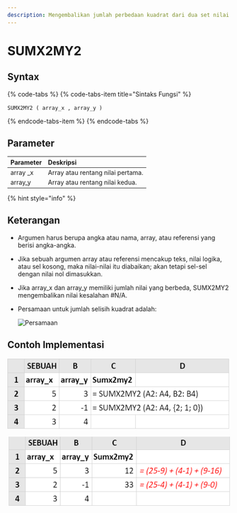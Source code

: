 ```yaml
---
description: Mengembalikan jumlah perbedaan kuadrat dari dua set nilai yang disediakan.
---
```


# SUMX2MY2

## Syntax

{% code-tabs %}
{% code-tabs-item title="Sintaks Fungsi" %}
```text
SUMX2MY2 ( array_x , array_y )
```
{% endcode-tabs-item %}
{% endcode-tabs %}

## Parameter

| Parameter | Deskripsi |
| :--- | :--- |
| array \_x | Array atau rentang nilai pertama. |
| array\_y | Array atau rentang nilai kedua. |

{% hint style="info" %}

## Keterangan

* Argumen harus berupa angka atau nama, array, atau referensi yang berisi angka-angka.
* Jika sebuah argumen array atau referensi mencakup teks, nilai logika, atau sel kosong, maka nilai-nilai itu diabaikan; akan tetapi sel-sel dengan nilai nol dimasukkan.
* Jika array\_x dan array\_y memiliki jumlah nilai yang berbeda, SUMX2MY2 mengembalikan nilai kesalahan \#N/A.
* Persamaan untuk jumlah selisih kuadrat adalah:

  ![Persamaan](https://support.content.office.net/id-id/media/9b81a807-b9a5-4ca7-aad1-0f94dc418208.gif)

## Contoh Implementasi

![Rumus](../.gitbook/assets/screenshot-187.png)

![Hasil](../.gitbook/assets/screenshot-186.png)

